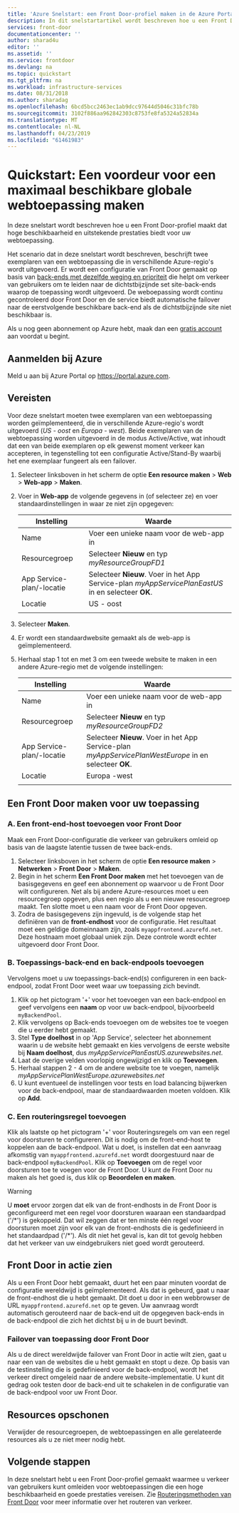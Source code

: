```yaml
---
title: 'Azure Snelstart: een Front Door-profiel maken in de Azure Portal voor hoge beschikbaarheid van toepassingen'
description: In dit snelstartartikel wordt beschreven hoe u een Front Door-profiel maakt voor een webtoepassing met hoge beschikbaarheid en uitstekende prestaties.
services: front-door
documentationcenter: ''
author: sharad4u
editor: ''
ms.assetid: ''
ms.service: frontdoor
ms.devlang: na
ms.topic: quickstart
ms.tgt_pltfrm: na
ms.workload: infrastructure-services
ms.date: 08/31/2018
ms.author: sharadag
ms.openlocfilehash: 6bcd5bcc2463ec1ab9dcc97644d5046c31bfc78b
ms.sourcegitcommit: 3102f886aa962842303c8753fe8fa5324a52834a
ms.translationtype: MT
ms.contentlocale: nl-NL
ms.lasthandoff: 04/23/2019
ms.locfileid: "61461983"
---
```

# <a name="quickstart-create-a-front-door-for-a-highly-available-global-web-application"></a>Quickstart: Een voordeur voor een maximaal beschikbare globale webtoepassing maken

In deze snelstart wordt beschreven hoe u een Front Door-profiel maakt dat hoge beschikbaarheid en uitstekende prestaties biedt voor uw webtoepassing. 

Het scenario dat in deze snelstart wordt beschreven, beschrijft twee exemplaren van een webtoepassing die in verschillende Azure-regio's wordt uitgevoerd. Er wordt een configuratie van Front Door gemaakt op basis van [back-ends met dezelfde weging en prioriteit](front-door-routing-methods.md) die helpt om verkeer van gebruikers om te leiden naar de dichtstbijzijnde set site-back-ends waarop de toepassing wordt uitgevoerd. De weboepassing wordt continu gecontroleerd door Front Door en de service biedt automatische failover naar de eerstvolgende beschikbare back-end als de dichtstbijzijnde site niet beschikbaar is.

Als u nog geen abonnement op Azure hebt, maak dan een [gratis account](https://azure.microsoft.com/free/?WT.mc_id=A261C142F) aan voordat u begint.

## <a name="sign-in-to-azure"></a>Aanmelden bij Azure 
Meld u aan bij Azure Portal op https://portal.azure.com.

## <a name="prerequisites"></a>Vereisten
Voor deze snelstart moeten twee exemplaren van een webtoepassing worden geïmplementeerd, die in verschillende Azure-regio's wordt uitgevoerd (*US - oost* en *Europa - west*). Beide exemplaren van de webtoepassing worden uitgevoerd in de modus Active/Active, wat inhoudt dat een van beide exemplaren op elk gewenst moment verkeer kan accepteren, in tegenstelling tot een configuratie Active/Stand-By waarbij het ene exemplaar fungeert als een failover.

1. Selecteer linksboven in het scherm de optie **Een resource maken** > **Web** > **Web-app** > **Maken**.
2. Voer in **Web-app** de volgende gegevens in (of selecteer ze) en voer standaardinstellingen in waar ze niet zijn opgegeven:

     | Instelling         | Waarde     |
     | ---              | ---  |
     | Name           | Voer een unieke naam voor de web-app in  |
     | Resourcegroep          | Selecteer **Nieuw** en typ *myResourceGroupFD1* |
     | App Service-plan/-locatie         | Selecteer **Nieuw**.  Voer in het App Service-plan *myAppServicePlanEastUS* in en selecteer **OK**. 
     |      Locatie  |   US - oost        |
    |||

3. Selecteer **Maken**.
4. Er wordt een standaardwebsite gemaakt als de web-app is geïmplementeerd.
5. Herhaal stap 1 tot en met 3 om een tweede website te maken in een andere Azure-regio met de volgende instellingen:

     | Instelling         | Waarde     |
     | ---              | ---  |
     | Name           | Voer een unieke naam voor de web-app in  |
     | Resourcegroep          | Selecteer **Nieuw** en typ *myResourceGroupFD2* |
     | App Service-plan/-locatie         | Selecteer **Nieuw**.  Voer in het App Service-plan *myAppServicePlanWestEurope* in en selecteer **OK**. 
     |      Locatie  |   Europa -west      |
    |||


## <a name="create-a-front-door-for-your-application"></a>Een Front Door maken voor uw toepassing
### <a name="a-add-a-frontend-host-for-front-door"></a>A. Een front-end-host toevoegen voor Front Door
Maak een Front Door-configuratie die verkeer van gebruikers omleid op basis van de laagste latentie tussen de twee back-ends.

1. Selecteer linksboven in het scherm de optie **Een resource maken** > **Netwerken** > **Front Door** > **Maken**.
2. Begin in het scherm **Een Front Door maken** met het toevoegen van de basisgegevens en geef een abonnement op waarvoor u de Front Door wilt configureren. Net als bij andere Azure-resources moet u een resourcegroep opgeven, plus een regio als u een nieuwe resourcegroep maakt. Ten slotte moet u een naam voor de Front Door opgeven.
3. Zodra de basisgegevens zijn ingevuld, is de volgende stap het definiëren van de **front-endhost** voor de configuratie. Het resultaat moet een geldige domeinnaam zijn, zoals `myappfrontend.azurefd.net`. Deze hostnaam moet globaal uniek zijn. Deze controle wordt echter uitgevoerd door Front Door. 

### <a name="b-add-application-backend-and-backend-pools"></a>B. Toepassings-back-end en back-endpools toevoegen

Vervolgens moet u uw toepassings-back-end(s) configureren in een back-endpool, zodat Front Door weet waar uw toepassing zich bevindt. 

1. Klik op het pictogram '+' voor het toevoegen van een back-endpool en geef vervolgens een **naam** op voor uw back-endpool, bijvoorbeeld `myBackendPool`.
2. Klik vervolgens op Back-ends toevoegen om de websites toe te voegen die u eerder hebt gemaakt.
3. Stel **Type doelhost** in op 'App Service', selecteer het abonnement waarin u de website hebt gemaakt en kies vervolgens de eerste website bij **Naam doelhost**, dus *myAppServicePlanEastUS.azurewebsites.net*.
4. Laat de overige velden voorlopig ongewijzigd en klik op **Toevoegen**.
5. Herhaal stappen 2 - 4 om de andere website toe te voegen, namelijk *myAppServicePlanWestEurope.azurewebsites.net*
6. U kunt eventueel de instellingen voor tests en load balancing bijwerken voor de back-endpool, maar de standaardwaarden moeten voldoen. Klik op **Add**.


### <a name="c-add-a-routing-rule"></a>C. Een routeringsregel toevoegen
Klik als laatste op het pictogram '+' voor Routeringsregels om van een regel voor doorsturen te configureren. Dit is nodig om de front-end-host te koppelen aan de back-endpool. Wat u doet, is instellen dat een aanvraag afkomstig van `myappfrontend.azurefd.net` wordt doorgestuurd naar de back-endpool `myBackendPool`. Klik op **Toevoegen** om de regel voor doorsturen toe te voegen voor de Front Door. U kunt de Front Door nu maken als het goed is, dus klik op **Beoordelen en maken**.

>[!WARNING]
> U **moet** ervoor zorgen dat elk van de front-endhosts in de Front Door is geconfigureerd met een regel voor doorsturen waaraan een standaardpad ('/\*') is gekoppeld. Dat wil zeggen dat er ten minste één regel voor doorsturen moet zijn voor elk van de front-endhosts die is gedefinieerd in het standaardpad ('/\*'). Als dit niet het geval is, kan dit tot gevolg hebben dat het verkeer van uw eindgebruikers niet goed wordt gerouteerd.

## <a name="view-front-door-in-action"></a>Front Door in actie zien
Als u een Front Door hebt gemaakt, duurt het een paar minuten voordat de configuratie wereldwijd is geïmplementeerd. Als dat is gebeurd, gaat u naar de front-endhost die u hebt gemaakt. Dit doet u door in een webbrowser de URL `myappfrontend.azurefd.net` op te geven. Uw aanvraag wordt automatisch gerouteerd naar de back-end uit de opgegeven back-ends in de back-endpool die zich het dichtst bij u in de buurt bevindt. 

### <a name="view-front-door-handle-application-failover"></a>Failover van toepassing door Front Door
Als u de direct wereldwijde failover van Front Door in actie wilt zien, gaat u naar een van de websites die u hebt gemaakt en stopt u deze. Op basis van de testinstelling die is gedefinieerd voor de back-endpool, wordt het verkeer direct omgeleid naar de andere website-implementatie. U kunt dit gedrag ook testen door de back-end uit te schakelen in de configuratie van de back-endpool voor uw Front Door. 

## <a name="clean-up-resources"></a>Resources opschonen
Verwijder de resourcegroepen, de webtoepassingen en alle gerelateerde resources als u ze niet meer nodig hebt.

## <a name="next-steps"></a>Volgende stappen
In deze snelstart hebt u een Front Door-profiel gemaakt waarmee u verkeer van gebruikers kunt omleiden voor webtoepassingen die een hoge beschikbaarheid en goede prestaties vereisen. Zie [Routeringsmethoden van Front Door](front-door-routing-methods.md) voor meer informatie over het routeren van verkeer.